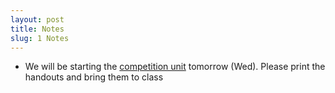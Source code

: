 ```yaml
---
layout: post
title: Notes
slug: 1 Notes
---
```


* We will be starting the [competition unit](/competition.html) tomorrow (Wed). Please print the handouts and bring them to class

